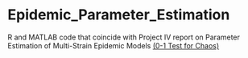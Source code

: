 # Epidemic_Parameter_Estimation
R and MATLAB code that coincide with Project IV report on Parameter Estimation of Multi-Strain Epidemic Models
 [(0-1 Test for Chaos)](https://github.com/i-adamson/Epidemic_Parameter_Estimation/blob/0b6a5d4b0b940745651698abd29de5a7cfd30a95/Dengue_zero_one.m)
